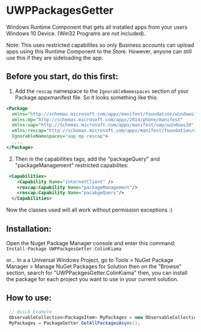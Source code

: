 # UWPPackagesGetter
Windows Runtime Component that gets all installed apps from your users Windows 10 Device. (Win32 Programs are not included). 

Note: This uses restricted capabilites so only Business accounts can upload apps using this Runtime Component to the Store. However, anyone can still use this if they are sideloading the app.

## Before you start, do this first:

1. Add the `rescap` namespace to the `IgnorableNamespaces` section of your Package.appxmanifest file. So it looks something like this:
``` xml
<Package
  xmlns="http://schemas.microsoft.com/appx/manifest/foundation/windows10"
  xmlns:mp="http://schemas.microsoft.com/appx/2014/phone/manifest"
  xmlns:uap="http://schemas.microsoft.com/appx/manifest/uap/windows10"
  xmlns:rescap="http://schemas.microsoft.com/appx/manifest/foundation/windows10/restrictedcapabilities"
  IgnorableNamespaces="uap mp rescap">
  ....
</Package>
```

2. Then in the capabilities tags, add the "packageQuery" and "packageManagement" restricted capabilites:
``` xml
 <Capabilities>
    <Capability Name="internetClient" />
    <rescap:Capability Name="packageManagement"/>
    <rescap:Capability Name="pacakgeQuery"/>
  </Capabilities>
```
Now the classes used will all work without permission exceptions :)

## Installation:

Open the Nuget Package Manager console and enter this command:
`Install-Package UWPPackgesGetter.ColinKiama`

or... In a a Universal Windows Project, go to Tools > NuGet Package Manager > Manage NuGet Packages for Solution then on the "Browse" section, search for "UWPPackgesGetter.ColinKiama" then, you can install the package for each project you want to use in your current solution.


## How to use:

``` C#
 // Quick Example
 ObservableCollection<PackageItem> MyPackages = new ObservableCollection<PackageItem>();
 MyPackages = PackageGetter.GetAllPackagesAsync();
```
